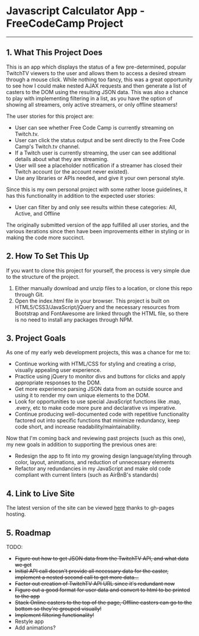# Javascript Calculator App - FreeCodeCamp Project
---
## 1. What This Project Does
This is an app which displays the status of a few pre-determined, popular TwitchTV viewers to the user and allows them to access a desired stream through a mouse click. While nothing too fancy, this was a great opportunity to see how I could make nested AJAX requests and then generate a list of casters to the DOM using the resulting JSON data. This was also a chance to play with implementing filtering in a list, as you have the option of showing all streamers, only active streamers, or only offline steamers!

The user stories for this project are:

* User can see whether Free Code Camp is currently streaming on Twitch.tv.
* User can click the status output and be sent directly to the Free Code Camp's Twitch.tv channel.
* If a Twitch user is currently streaming, the user can see additional details about what they are streaming.
* User will see a placeholder notification if a streamer has closed their Twitch account (or the account never existed).
* Use any libraries or APIs needed, and give it your own personal style.

Since this is my own personal project with some rather loose guidelines, it has this functionality in addition to the expected user stories:

* User can filter by and only see results within these categories: All, Active, and Offline

The originally submitted version of the app fulfilled all user stories, and the various iterations since then have been improvements either in styling or in making the code more succinct.

## 2. How To Set This Up
If you want to clone this project for yourself, the process is very simple due to the structure of the project.

1. Either manually download and unzip files to a location, or clone this repo through Git.
2. Open the index.html file in your browser. This project is built on HTML5/CSS3/JavaScript/jQuery and the necessary resources from Bootstrap and FontAwesome are linked through the HTML file, so there is no need to install any packages through NPM.

## 3. Project Goals
As one of my early web development projects, this was a chance for me to:

* Continue working with HTML/CSS for styling and creating a crisp, visually appealing user experience.
* Practice using jQuery to monitor divs and buttons for clicks and apply appropriate responses to the DOM.
* Get more experience parsing JSON data from an outside source and using it to render my own unique elements to the DOM.
* Look for opportunities to use special JavaScript functions like .map, .every, etc to make code more pure and declarative vs imperative.
* Continue producing well-documented code with repetitive functionality factored out into specific functions that minimize redundancy, keep code short, and increase readability/maintainability.

Now that I'm coming back and reviewing past projects (such as this one), my new goals in addition to supporting the previous ones are:

* Redesign the app to fit into my growing design language/styling through color, layout, animations, and reduction of unnecessary elements
* Refactor any redundancies in my JavaScript and make old code compliant with current linters (such as AirBnB's standards)

## 4. Link to Live Site
The latest version of the site can be viewed [here](https://stern-shawn.github.io/FCC-TwitchViewer/) thanks to gh-pages hosting.

## 5. Roadmap
TODO:

* ~~Figure out how to get JSON data from the TwitchTV API, and what data we get~~
* ~~Initial API call doesn't provide all necessary data for the caster, implement a nested second call to get more data...~~
* ~~Factor out creation of TwitchTV API URL since it's redundant now~~
* ~~Figure out a good format for user data and convert to html to be printed to the app~~
* ~~Stack Online casters to the top of the page, Offline casters can go to the bottom so they're grouped visually!~~
* ~~Implement filtering functionality!~~
* Restyle app
* Add animations?
